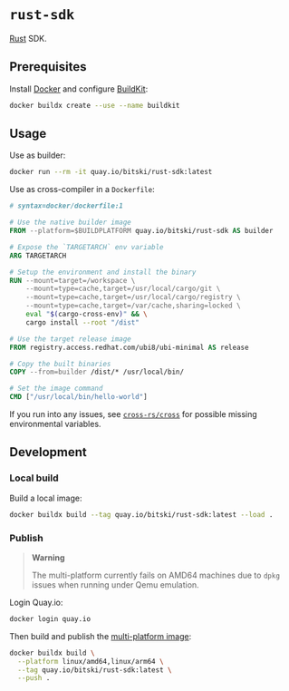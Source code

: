 # `rust-sdk`

[Rust][rust] SDK.

## Prerequisites

Install [Docker][docker] and configure [BuildKit][buildkit]:

```sh
docker buildx create --use --name buildkit
```

## Usage

Use as builder:

```sh
docker run --rm -it quay.io/bitski/rust-sdk:latest
```

Use as cross-compiler in a `Dockerfile`:

```dockerfile
# syntax=docker/dockerfile:1

# Use the native builder image
FROM --platform=$BUILDPLATFORM quay.io/bitski/rust-sdk AS builder

# Expose the `TARGETARCH` env variable
ARG TARGETARCH

# Setup the environment and install the binary
RUN --mount=target=/workspace \
    --mount=type=cache,target=/usr/local/cargo/git \
    --mount=type=cache,target=/usr/local/cargo/registry \
    --mount=type=cache,target=/var/cache,sharing=locked \
    eval "$(cargo-cross-env)" && \
    cargo install --root "/dist"

# Use the target release image
FROM registry.access.redhat.com/ubi8/ubi-minimal AS release

# Copy the built binaries
COPY --from=builder /dist/* /usr/local/bin/

# Set the image command
CMD ["/usr/local/bin/hello-world"]
```

If you run into any issues, see [`cross-rs/cross`][cross] for possible missing
environmental variables.

## Development

### Local build

Build a local image:

```sh
docker buildx build --tag quay.io/bitski/rust-sdk:latest --load .
```

### Publish

> **Warning**
>
> The multi-platform currently fails on AMD64 machines due to `dpkg` issues when
> running under Qemu emulation.

Login Quay.io:

```sh
docker login quay.io
```

Then build and publish the [multi-platform image][docker-multiplatform]:

```sh
docker buildx build \
  --platform linux/amd64,linux/arm64 \
  --tag quay.io/bitski/rust-sdk:latest \
  --push .
```

[buildkit]: https://github.com/moby/buildkit
[cross]: https://github.com/cross-rs/cross
[docker-multiplatform]: https://docs.docker.com/build/buildx/multiplatform-images/
[docker]: https://www.docker.com/get-started/
[rust]: https://www.rust-lang.org
[ubi8]: https://catalog.redhat.com/software/containers/ubi8-minimal/5c64772edd19c77a158ea216

